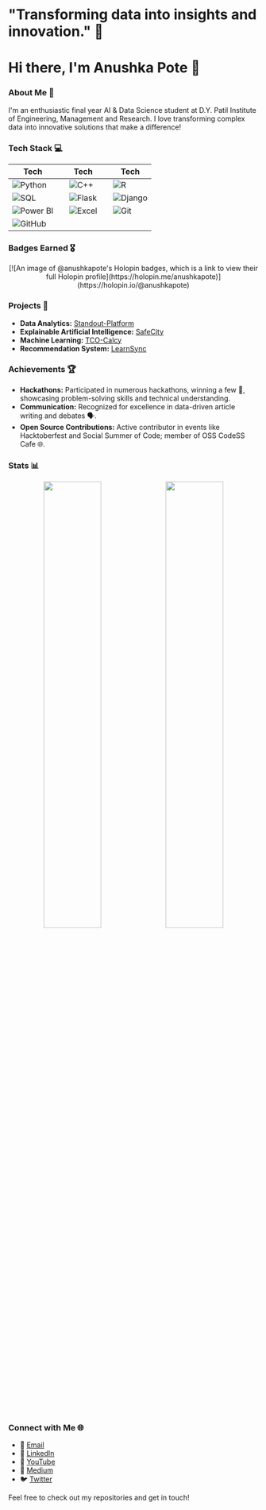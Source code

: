 # "Transforming data into insights and innovation." 🌟

# Hi there, I'm Anushka Pote 👋

### About Me 🌟
I'm an enthusiastic final year AI & Data Science student at D.Y. Patil Institute of Engineering, Management and Research. I love transforming complex data into innovative solutions that make a difference!

### Tech Stack 💻
| Tech |   | Tech |   | Tech |
|------|---|------|---|------|
| ![Python](https://img.shields.io/badge/-Python-3776AB?style=flat-square&logo=python&logoColor=white) | | ![C++](https://img.shields.io/badge/-C++-00599C?style=flat-square&logo=c%2B%2B&logoColor=white) | | ![R](https://img.shields.io/badge/-R-276DC3?style=flat-square&logo=r&logoColor=white) |
| ![SQL](https://img.shields.io/badge/-SQL-4479A1?style=flat-square&logo=postgresql&logoColor=white) | | ![Flask](https://img.shields.io/badge/-Flask-000000?style=flat-square&logo=flask&logoColor=white) | | ![Django](https://img.shields.io/badge/-Django-092E20?style=flat-square&logo=django&logoColor=white) |
| ![Power BI](https://img.shields.io/badge/-PowerBI-F2C811?style=flat-square&logo=power-bi&logoColor=black) | | ![Excel](https://img.shields.io/badge/-Excel-217346?style=flat-square&logo=microsoft-excel&logoColor=white) | | ![Git](https://img.shields.io/badge/-Git-F05032?style=flat-square&logo=git&logoColor=white) |
| ![GitHub](https://img.shields.io/badge/-GitHub-181717?style=flat-square&logo=github&logoColor=white) | | | | |

### Badges Earned 🎖️
<p align="center">
    [![An image of @anushkapote's Holopin badges, which is a link to view their full Holopin profile](https://holopin.me/anushkapote)](https://holopin.io/@anushkapote)
</p>

### Projects 🚀
- **Data Analytics:** [Standout-Platform](https://github.com/Anushka-Pote/StandOut-Platform)
- **Explainable Artificial Intelligence:** [SafeCity](https://github.com/Anushka-Pote/SafeCity-with-XAI)
- **Machine Learning:** [TCO-Calcy](https://github.com/Anushka-Pote/TCO-Cloud-Calcy)
- **Recommendation System:** [LearnSync](https://github.com/Anushka-Pote/learnsync-platform)

### Achievements 🏆
- **Hackathons:** Participated in numerous hackathons, winning a few 🥇, showcasing problem-solving skills and technical understanding.
- **Communication:** Recognized for excellence in data-driven article writing and debates 🗣️.
- **Open Source Contributions:** Active contributor in events like Hacktoberfest and Social Summer of Code; member of OSS CodeSS Cafe 🌐.

### Stats 📊
<p align="center">
  <img src="https://github-readme-stats.vercel.app/api?username=Anushka-Pote&show_icons=true&theme=radical" width="48%" />
  <img src="https://github-readme-stats.vercel.app/api/top-langs/?username=Anushka-Pote&layout=compact&theme=radical" width="48%" />
</p>

### Connect with Me 🌐
- 📧 [Email](mailto:anushkapote1603@gmail.com)
- 💼 [LinkedIn](https://www.linkedin.com/in/anushka-pote/)
- 🎥 [YouTube](https://www.youtube.com/@anushkapote6925)
- 📝 [Medium](https://medium.com/@anushkapote1603)
- 🐦 [Twitter](https://x.com/AnushkaPote)

Feel free to check out my repositories and get in touch!
